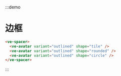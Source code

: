 :::demo

# 边框

```html
<ve-spacer>
  <ve-avatar variant="outlined" shape="tile" />
  <ve-avatar variant="outlined" shape="rounded" />
  <ve-avatar variant="outlined" shape="circle" />
</ve-spacer>
```

:::